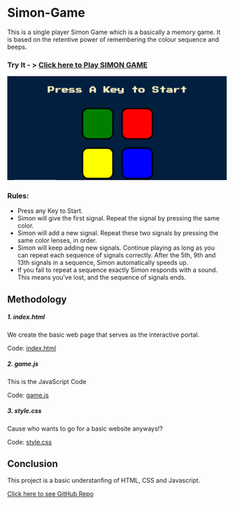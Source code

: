 # Simon-Game
This is a single player Simon Game which is a basically a memory game. It is based on the retentive power of remembering the colour sequence and beeps. 

### Try It - > [Click here to Play SIMON GAME](https://manjari-99.github.io/Simon-Game/)

![](/simon_img/website.png)

### Rules:
* Press any Key to Start.
* Simon will give the first signal. Repeat the signal by pressing the same color.
* Simon will add a new signal. Repeat these two signals by pressing the same color lenses, in order.
* Simon will keep adding new signals. Continue playing as long as you can repeat each sequence of signals correctly. After the 5th, 9th and 13th signals in a sequence, Simon automatically speeds up.
* If you fail to repeat a sequence exactly Simon responds with a sound. This means you've lost, and the sequence of signals ends.



## Methodology 

##### 1. index.html 

We create the basic web page that serves as the interactive portal.

Code: [index.html](index.html)

##### 2. game.js

This is the JavaScript Code

Code: [game.js](game.js)

##### 3. style.css

Cause who wants to go for a basic website anyways!?

Code: [style.css](style.css)

## Conclusion 

This project is a basic understanfing of HTML, CSS and Javascript. 

[Click here to see GitHub Repo](https://github.com/Manjari-99/Simon-Game.git)
